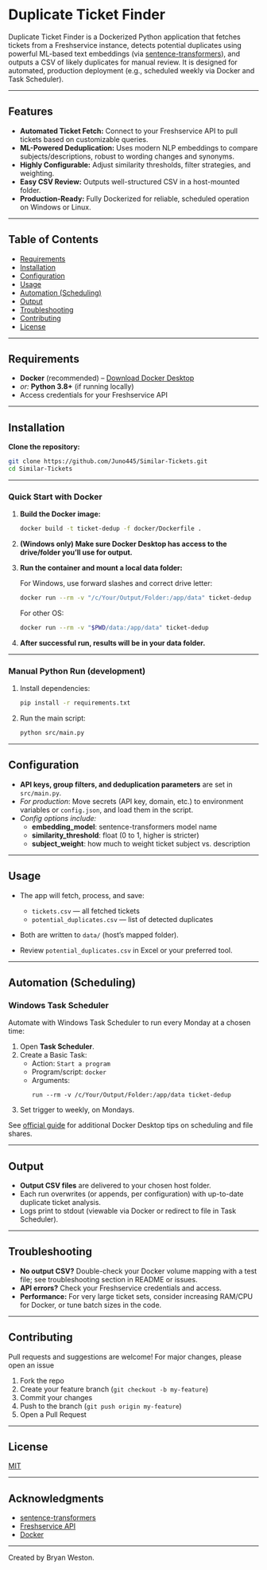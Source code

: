 # Duplicate Ticket Finder

Duplicate Ticket Finder is a Dockerized Python application that fetches tickets from a Freshservice instance, detects potential duplicates using powerful ML-based text embeddings (via [sentence-transformers](https://www.sbert.net/)), and outputs a CSV of likely duplicates for manual review. It is designed for automated, production deployment (e.g., scheduled weekly via Docker and Task Scheduler).

---

## Features

- **Automated Ticket Fetch:** Connect to your Freshservice API to pull tickets based on customizable queries.
- **ML-Powered Deduplication:** Uses modern NLP embeddings to compare subjects/descriptions, robust to wording changes and synonyms.
- **Highly Configurable:** Adjust similarity thresholds, filter strategies, and weighting.
- **Easy CSV Review:** Outputs well-structured CSV in a host-mounted folder.
- **Production-Ready:** Fully Dockerized for reliable, scheduled operation on Windows or Linux.

---

## Table of Contents

- [Requirements](#requirements)
- [Installation](#installation)
- [Configuration](#configuration)
- [Usage](#usage)
- [Automation (Scheduling)](#automation-scheduling)
- [Output](#output)
- [Troubleshooting](#troubleshooting)
- [Contributing](#contributing)
- [License](#license)

---

## Requirements

- **Docker** (recommended) – [Download Docker Desktop](https://www.docker.com/products/docker-desktop)
- _or:_ **Python 3.8+** (if running locally)
- Access credentials for your Freshservice API

---

## Installation

**Clone the repository:**

```sh
git clone https://github.com/Juno445/Similar-Tickets.git
cd Similar-Tickets
```

---

### Quick Start with Docker

1. **Build the Docker image:**

   ```sh
   docker build -t ticket-dedup -f docker/Dockerfile .
   ```

2. **(Windows only) Make sure Docker Desktop has access to the drive/folder you’ll use for output.**

3. **Run the container and mount a local data folder:**

   For Windows, use forward slashes and correct drive letter:
   ```sh
   docker run --rm -v "/c/Your/Output/Folder:/app/data" ticket-dedup
   ```
   For other OS:
   ```sh
   docker run --rm -v "$PWD/data:/app/data" ticket-dedup
   ```

4. **After successful run, results will be in your data folder.**

---

### Manual Python Run (development)

1. Install dependencies:
   ```sh
   pip install -r requirements.txt
   ```
2. Run the main script:
   ```sh
   python src/main.py
   ```

---

## Configuration

- **API keys, group filters, and deduplication parameters** are set in `src/main.py`.
- _For production_: Move secrets (API key, domain, etc.) to environment variables or `config.json`, and load them in the script.
- _Config options include:_
  - **embedding_model**: sentence-transformers model name
  - **similarity_threshold**: float (0 to 1, higher is stricter)
  - **subject_weight**: how much to weight ticket subject vs. description

---

## Usage

- The app will fetch, process, and save:
  - `tickets.csv` — all fetched tickets
  - `potential_duplicates.csv` — list of detected duplicates

- Both are written to `data/` (host’s mapped folder).
- Review `potential_duplicates.csv` in Excel or your preferred tool.

---

## Automation (Scheduling)

### Windows Task Scheduler

Automate with Windows Task Scheduler to run every Monday at a chosen time:

1. Open **Task Scheduler**.
2. Create a Basic Task:
   - Action: `Start a program`
   - Program/script: `docker`
   - Arguments:
     ```
     run --rm -v /c/Your/Output/Folder:/app/data ticket-dedup
     ```
3. Set trigger to weekly, on Mondays.

See [official guide](https://docs.docker.com/desktop/) for additional Docker Desktop tips on scheduling and file shares.

---

## Output

- **Output CSV files** are delivered to your chosen host folder.
- Each run overwrites (or appends, per configuration) with up-to-date duplicate ticket analysis.
- Logs print to stdout (viewable via Docker or redirect to file in Task Scheduler).

---

## Troubleshooting

- **No output CSV?** Double-check your Docker volume mapping with a test file; see troubleshooting section in README or issues.
- **API errors?** Check your Freshservice credentials and access.
- **Performance:** For very large ticket sets, consider increasing RAM/CPU for Docker, or tune batch sizes in the code.

---

## Contributing

Pull requests and suggestions are welcome! For major changes, please open an issue

1. Fork the repo
2. Create your feature branch (`git checkout -b my-feature`)
3. Commit your changes
4. Push to the branch (`git push origin my-feature`)
5. Open a Pull Request

---

## License

[MIT](LICENSE)

---

## Acknowledgments

- [sentence-transformers](https://www.sbert.net/)
- [Freshservice API](https://api.freshservice.com/)
- [Docker](https://www.docker.com/)

---

Created by Bryan Weston.
